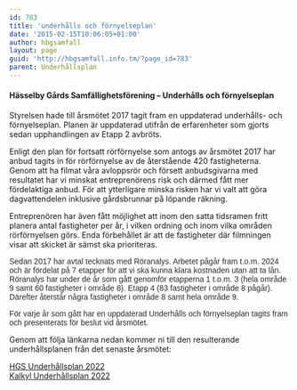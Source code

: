 ```yaml
---
id: 783
title: 'underhålls och förnyelseplan'
date: '2015-02-15T10:06:05+01:00'
author: hbgsamfall
layout: page
guid: 'http://hbgsamfall.info.tm/?page_id=783'
parent: Underhållsplan
---
```


#### Hässelby Gårds Samfällighetsförening – Underhålls och förnyelseplan

Styrelsen hade till årsmötet 2017 tagit fram en uppdaterad underhålls- och förnyelseplan. Planen är uppdaterad utifrån de erfarenheter som gjorts sedan upphandlingen av Etapp 2 avbröts.

Enligt den plan för fortsatt rörförnyelse som antogs av årsmötet 2017 har anbud tagits in för rörförnyelse av de återstående 420 fastigheterna. Genom att ha filmat våra avloppsrör och försett anbudsgivarna med resultatet har vi minskat entreprenörens risk och därmed fått mer fördelaktiga anbud. För att ytterligare minska risken har vi valt att göra dagvattendelen inklusive gårdsbrunnar på löpande räkning.

Entreprenören har även fått möjlighet att inom den satta tidsramen fritt planera antal fastigheter per år, i vilken ordning och inom vilka områden rörförnyelsen görs. Enda förbehållet är att de fastigheter där filmningen visar att skicket är sämst ska prioriteras.

<span style="font-family: 'Arial',sans-serif; color: #2b2b2b;">Sedan 2017 har avtal tecknats med Röranalys. Arbetet pågår fram t.o.m. 2024 och är fördelat på 7 etapper för att vi ska kunna klara kostnaden utan att ta lån. Röranalys har under de år som gått genomför etapperna 1 t.o.m. 3 (hela område 9 samt 60 fastigheter i område 8). Etapp 4 (83 fastigheter i område 8 pågår). Därefter återstår några fastigheter i område 8 samt hela område 9.</span>

<span style="font-family: 'Arial',sans-serif; color: #2b2b2b;">För varje år som gått har en uppdaterad Underhålls och förnyelseplan tagits fram och presenterats för beslut vid årsmötet.</span>

Genom att följa länkarna nedan kommer ni till den resulterande underhållsplanen från det senaste årsmötet:

[HGS Underhållsplan 2022](http://www.hbgsamfall.win/wp-content/uploads/2022/05/HGS-Maintenance-Plan-2022.pdf)  
[Kalkyl Underhållsplan 2022](http://www.hbgsamfall.win/wp-content/uploads/2022/05/Kalkyl-Underhallsplan-2022.pdf)
